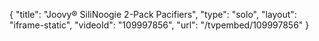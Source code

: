 {
    "title": "Joovy&reg; SiliNoogie 2-Pack Pacifiers",
    "type": "solo",
    "layout": "iframe-static",
    "videoId": "109997856",
    "url": "\/tvpembed\/109997856"
}